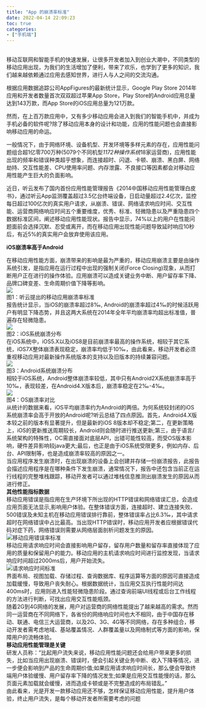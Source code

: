 ```yaml
---
title: "App 的崩溃率标准"
date: 2022-04-14 22:09:23
toc: true
categories:
- ["手机端"]
---
```


<br />移动互联网和智能手机的快速发展，让很多开发者加入到创业大潮中，不同类型的移动应用出现，为我们的生活增加了便利，带来了欢乐，也学到了更多的知识，我们越来越依赖通过应用去感知世界，进行人与人之间的交流沟通。

根据应用数据追踪公司AppFigures的最新统计显示，Google Play Store 2014年应用和开发者数量首次双双超过苹果App Store，Play Store的Android应用总量达到143万款，而App Store的iOS应用总量为121万款。

然而，在上百万款应用中，又有多少移动应用会进入到我们的智能手机中，并成为手机必备的软件呢?除了移动应用本身的设计和功能，应用的性能问题也会直接影响移动应用的命运。

一般情况下，由于网络环境、设备机型、开发环境等多样元素的存在，应用性能问题组合超1亿零700万种(5079个不同机型*1172种操作系统*18家运营商)，应用性能出现的频率和错误种类超乎想象，而连接超时、闪退、卡顿、崩溃、黑白屏、网络劫持、交互性能差、CPU使用率问题、内存泄露、不良接口等因素都会对移动应用性能产生巨大的负面影响。

近日，听云发布了国内首份应用性能管理报告《2014中国移动应用性能管理白皮书》，通过听云App监测覆盖超过3.5亿台终端设备，日启动量超过2.4亿次，监控每日超过100亿次的真实用户请求，从崩溃、错误、网络请求响应时间、交互性能、运营商网络响应时间五个重要维度，优秀、标准、轻微隐患以及严重隐患四个数据标准区间，阐述移动应用性能现状。报告中显示，74%以上的用户在性能问题面前会选择沉默、忍受或离开，而在移动应用出现性能问题导致延时响应10秒后，有近5%的真实用户会放弃使用该应用。

**iOS崩溃率高于Android**

在移动应用性能方面，崩溃带来的影响是最为严重的，移动应用崩溃主要是由操作系统引发，是指应用在运行过程中出现的强制关闭(Force Closing)现象，从而打断用户正在进行的操作体验。应用崩溃可以造成关键业务中断、用户留存率下降、品牌口碑变差、生命周期价值下降等影响。<br />![](https://file.wulicode.com/yuque/202208/04/23/3011VJL0xyci.jpg?x-oss-process=image/resize,h_396)<br />图1：听云提出的移动应用崩溃率标准<br />报告统计显示，当iOS的崩溃率超过8‰, Android的崩溃率超过4‰的时候活跃用户有明显下降态势，并且这两大系统在2014年全年平均崩溃率均超出标准值，普遍存在轻微隐患。<br />![](https://file.wulicode.com/yuque/202208/04/23/30115UlHFQsB.jpg?x-oss-process=image/resize,h_338)<br />图2：iOS系统崩溃分布<br />在iOS系统中，iOS5.X以及iOS8是目前崩溃率最高的操作系统，相较于其它系统，iOS7X整体崩溃表现稳定，崩溃率均低于10‰，由此看来，移动开发者必须重视移动应用对最新操作系统版本的支持以及旧版本的持续兼容问题。<br />![](https://file.wulicode.com/yuque/202208/04/23/3012QCdD1KJl.jpg?x-oss-process=image/resize,h_258)<br />图3：Android系统崩溃分布  <br />相较于iOS系统，Android整体崩溃率较低，其中只有Android2X系统崩溃率高于10‰，表现较差，在Android4.X版本后，崩溃率稳定在2‰-4‰。<br />![](https://file.wulicode.com/yuque/202208/04/23/30128x28a4HO.jpg?x-oss-process=image/resize,h_364)<br />图4：OS崩溃率对比<br />从统计的数据来看，iOS平均崩溃率约为Android的两倍。为何系统较封闭的iOS系统崩溃率会高于开放的Android呢?听云总结了四点原因。首先，Android4.X版本较之前的版本有显著提升，但是最新的iOS 8版本却不稳定;第二，在更新策略上，iOS的更新推送周期较长，Android则会随时进行推送更新;第三，由于语言/系统架构的特殊性，OC需直接面对底层API，出错可能性较高，而受OS版本影响，硬件差异影响较java更大;最后，也正是由于iOS系统受限更多，例如内存、后台、API限制等，也是造成崩溃率较高的原因之一。<br />当应用程序发生崩溃时，在出现崩溃的设备上会创建并存储一份崩溃报告，此报告会描述应用程序是在哪种条件下发生崩溃，通常情况下，报告中还包含当前正在运行线程的完整堆栈跟踪，移动开发者可以通过堆栈信息推测出崩溃发生的原因从而进行修正。<br />**其他性能指标数据**<br />移动应用错误是指应用在生产环境下所出现的HTTP错误和网络错误汇总，会造成应用页面无法显示,影响用户体验。在整体错误方面，连接超时、建立连接失败、500错误及未知主机在移动应用错误排行靠前，整体错误率占比6.3‰，其中请求超时在网络错误中占比最高。当出现HTTP错误时，移动应用开发者应根据错误代码对症下药，网络错误则需要从网络层面剖析问题发生的原因。<br />![移动应用错误率标准](https://file.wulicode.com/yuque/202208/04/23/3012sAgUQbxq.jpg?x-oss-process=image/resize,h_601 "移动应用错误率标准")<br />移动应用请求响应时间会直接影响用户留存，留存用户数量和留存率直接体现了应用的质量和保留用户的能力。移动应用的主机请求响应时间进行监控发现，当请求响应时间超过2000ms后，用户开始流失。<br />![请求响应时间标准](https://cdn.nlark.com/yuque/0/2022/jpg/87644/1649945362576-ebd456fa-d152-4da2-8096-6a03c04202ea.jpg#averageHue=%23e7e4d4&height=446&id=fG93t&originHeight=446&originWidth=640&originalType=binary&ratio=1&rotation=0&showTitle=true&status=done&style=none&title=%E8%AF%B7%E6%B1%82%E5%93%8D%E5%BA%94%E6%97%B6%E9%97%B4%E6%A0%87%E5%87%86&width=640 "请求响应时间标准")<br />界面布局、视图加载、存储过程、查询数据库、程序运算等方面的原因可直接造成加载缓慢，导致用户丧失耐心。根据数据统计，当应用交互执行性能时间达400ms时，应用则进入性能轻微隐患阶段。通过查询前端UI线程或后台工作线程的方法进行判断，可找出应用交互性能瓶颈。<br />随着2G到4G网络的发展，用户对运营商的网络性能提出了越来越高的需求。然而同一运营商在不同网络下，各省份的网络响应时间也大不相同，由于中国存在移动、联通、电信三大运营商，以及2G、3G、4G等不同网络，存在多种组合，移动开发者需考虑地域、基站覆盖情况、人群覆盖量以及网络制式等方面的影响，保障用户的流畅体验。<br />**移动应用性能管理是关键**<br />研发人员称：“比起用户流失来说，移动应用性能问题还会给用户带来更多的损失，比如当应用出现崩溃、错误时，便会引起关键业务中断、收入下降等情况，进一步便会影响到产品的生命周期价值;如果应用请求响应时间长，那么便会导致终端用户体验缓慢、用户留存率下降的情况发生;如果是应用交互性能慢的话，那么页面元素加载就会缓慢，进而造成卡顿或是不完整造成的布局错乱。”<br />由此看来，光是开发一款移动应用还不够，怎样保证移动应用性能，提升用户体验，终止用户流失，是每个移动开发者所需要考虑的问题


